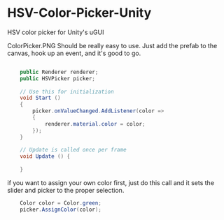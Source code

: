 HSV-Color-Picker-Unity
======================

HSV color picker for Unity's uGUI


ColorPicker.PNG
Should be really easy to use. Just add the prefab to the canvas, hook up an event, and it's good to go.
```csharp

    public Renderer renderer;
	public HSVPicker picker;
     
	// Use this for initialization
	void Start ()
	{
		picker.onValueChanged.AddListener(color =>
		{
			renderer.material.color = color;
		});
	}
 
	// Update is called once per frame
	void Update () {
 
	}
  ```

if you want to assign your own color first, just do this call and it sets the slider and picker to the proper selection.

```csharp
    Color color = Color.green;
    picker.AssignColor(color);
```
